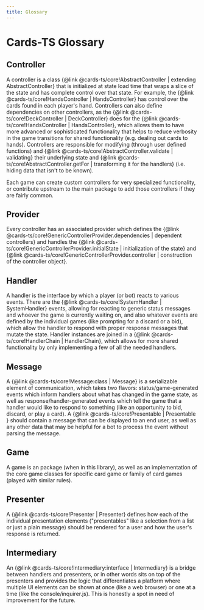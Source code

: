 ```yaml
---
title: Glossary
---
```


# Cards-TS Glossary

## Controller

A controller is a class {@link @cards-ts/core!AbstractController | extending AbstractController} that is initialized at state load time that wraps a slice of the state and has complete control over that state. For example, the {@link @cards-ts/core!HandsController | HandsController} has control over the cards found in each player's hand. Controllers can also define dependencies on other controllers, as the {@link @cards-ts/core!DeckController | DeckController} does for the {@link @cards-ts/core!HandsController | HandsController}, which allows them to have more advanced or sophisticated functionality that helps to reduce verbosity in the game transitions for shared functionality (e.g. dealing out cards to hands). Controllers are responsible for modifying (through user defined functions) and {@link @cards-ts/core!AbstractController.validate | validating} their underlying state and {@link @cards-ts/core!AbstractController.getFor | transforming it for the handlers} (i.e. hiding data that isn't to be known).

Each game can create custom controllers for very specialized functionality, or contribute upstream to the main package to add those controllers if they are fairly common.

## Provider

Every controller has an associated provider which defines the {@link @cards-ts/core!GenericControllerProvider.dependencies | dependent controllers} and handles the {@link @cards-ts/core!GenericControllerProvider.initialState | initialization of the state} and {@link @cards-ts/core!GenericControllerProvider.controller | construction of the controller object}.

## Handler

A handler is the interface by which a player (or bot) reacts to various events. There are the {@link @cards-ts/core!SystemHandler | SystemHandler} events, allowing for reacting to generic status messages and whoever the game is currently waiting on, and also whatever events are defined by the individual games (like prompting for a discard or a bid), which allow the handler to respond with proper response messages that mutate the state. Handler instances are joined in a {@link @cards-ts/core!HandlerChain | HandlerChain}, which allows for more shared functionality by only implementing a few of all the needed handlers.

## Message

A {@link @cards-ts/core!Message:class | Message} is a serializable element of communication, which takes two flavors: status/game-generated events which inform handlers about what has changed in the game state, as well as response/handler-generated events which tell the game that a handler would like to respond to something (like an opportunity to bid, discard, or play a card). A {@link @cards-ts/core!Presentable | Presentable } should contain a message that can be displayed to an end user, as well as any other data that may be helpful for a bot to process the event without parsing the message.

## Game

A game is an package (when in this library), as well as an implementation of the core game classes for specific card game or family of card games (played with similar rules).

## Presenter

A {@link @cards-ts/core!Presenter | Presenter} defines how each of the individual presentation elements ("presentables" like a selection from a list or just a plain message) should be rendered for a user and how the user's response is returned.

## Intermediary

An {@link @cards-ts/core!Intermediary:interface | Intermediary} is a bridge between handlers and presenters, or in other words sits on top of the presenters and provides the logic that differentiates a platform where multiple UI elements can be shown at once (like a web browser) or one at a time (like the console/inquirer.js). This is honestly a spot in need of improvement for the future.